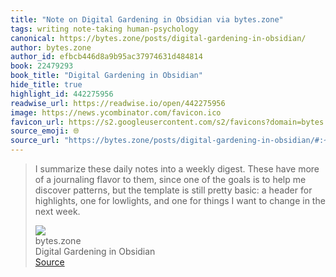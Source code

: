 ```yaml
---
title: "Note on Digital Gardening in Obsidian via bytes.zone"
tags: writing note-taking human-psychology
canonical: https://bytes.zone/posts/digital-gardening-in-obsidian/
author: bytes.zone
author_id: efbcb446d8a9b95ac37974631d484814
book: 22479293
book_title: "Digital Gardening in Obsidian"
hide_title: true
highlight_id: 442275956
readwise_url: https://readwise.io/open/442275956
image: https://news.ycombinator.com/favicon.ico
favicon_url: https://s2.googleusercontent.com/s2/favicons?domain=bytes.zone
source_emoji: 🌐
source_url: "https://bytes.zone/posts/digital-gardening-in-obsidian/#:~:text=I%20summarize%20these,the%20next%20week."
---
```


> I summarize these daily notes into a weekly digest. These have more of a journaling flavor to them, since one of the goals is to help me discover patterns, but the template is still pretty basic: a header for highlights, one for lowlights, and one for things I want to change in the next week.
> <div class="quoteback-footer"><div class="quoteback-avatar"><img class="mini-favicon" src="https://s2.googleusercontent.com/s2/favicons?domain=bytes.zone"></div><div class="quoteback-metadata"><div class="metadata-inner"><span style="display:none">FROM:</span><div aria-label="bytes.zone" class="quoteback-author"> bytes.zone</div><div aria-label="Digital Gardening in Obsidian" class="quoteback-title"> Digital Gardening in Obsidian</div></div></div><div class="quoteback-backlink"><a target="_blank" aria-label="go to the full text of this quotation" rel="noopener" href="https://bytes.zone/posts/digital-gardening-in-obsidian/#:~:text=I%20summarize%20these,the%20next%20week." class="quoteback-arrow"> Source</a></div></div>
